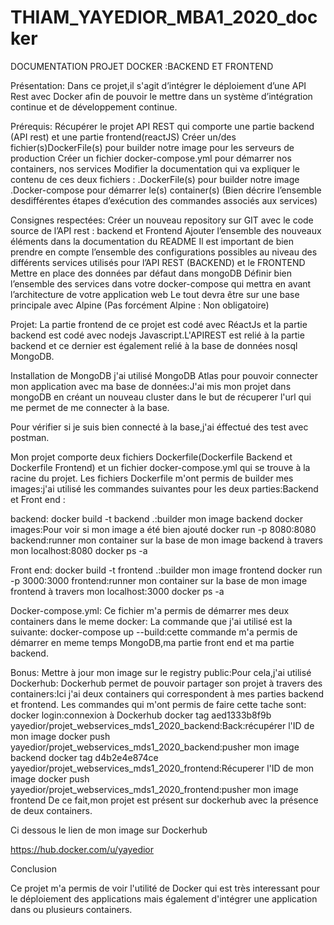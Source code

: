 # THIAM_YAYEDIOR_MBA1_2020_docker

DOCUMENTATION PROJET DOCKER :BACKEND ET FRONTEND

Présentation:
Dans ce projet,il s'agit d’intégrer le déploiement d’une API Rest avec Docker afin de pouvoir le mettre dans un système d’intégration continue et de développement continue.

Prérequis:
Récupérer le projet API REST qui comporte une partie backend (API rest) et une partie frontend(reactJS)
Créer un/des fichier(s)DockerFile(s) pour builder notre image pour les serveurs de production
Créer un fichier docker-compose.yml pour démarrer nos containers, nos services
Modifier la documentation qui va expliquer le contenu de ces deux fichiers :
.DockerFile(s) pour builder notre image
.Docker-compose pour démarrer le(s) container(s) (Bien décrire l’ensemble desdifférentes étapes d’exécution des commandes associés aux services)

Consignes respectées:
Créer un nouveau repository sur GIT avec le code source de l’API rest : backend et Frontend
Ajouter l’ensemble des nouveaux éléments dans la documentation du README
Il est important de bien prendre en compte l’ensemble des configurations possibles au niveau des différents services utilisés pour l’API REST (BACKEND) et le FRONTEND
Mettre en place des données par défaut dans mongoDB
Définir bien l’ensemble des services dans votre docker-compose qui mettra en avant l’architecture de votre application web
Le tout devra être sur une base principale avec Alpine (Pas forcément Alpine : Non obligatoire)

Projet:
La partie  frontend de ce projet est codé avec RéactJs et la partie backend est codé avec nodejs Javascript.L'APIREST est relié à la partie backend et ce dernier est également relié à la base de données nosql MongoDB.

Installation de MongoDB
j'ai utilisé MongoDB Atlas pour pouvoir connecter mon application avec ma base de données:J'ai mis mon projet dans mongoDB en créant un nouveau cluster dans le but de récuperer l'url qui me permet de me connecter à la base.

Pour vérifier si je suis bien connecté à la base,j'ai éffectué des test avec postman.

Mon  projet comporte deux fichiers Dockerfile(Dockerfile Backend et Dockerfile Frontend) et un fichier docker-compose.yml qui se trouve à la racine du projet.
Les fichiers Dockerfile m'ont permis de builder mes images:j'ai utilisé les commandes suivantes pour les deux parties:Backend et Front end :

backend:
docker build -t backend .:builder mon image backend
docker images:Pour voir si mon image a été bien ajouté
docker run -p 8080:8080 backend:runner mon container sur la base de mon image backend à travers mon localhost:8080
docker ps -a

Front end:
docker build -t frontend .:builder mon image frontend
docker run -p 3000:3000 frontend:runner mon container sur la base de mon image frontend à travers mon localhost:3000
docker ps -a

Docker-compose.yml:
Ce fichier m'a permis de démarrer mes deux containers dans le meme docker:
La commande que j'ai utilisé est la suivante:
docker-compose up --build:cette commande m'a permis de démarrer en meme temps MongoDB,ma partie front end et ma partie backend.

Bonus:
Mettre à jour mon image sur le registry public:Pour cela,j'ai utilisé Dockerhub:
Dockerhub permet de pouvoir partager son projet à travers des containers:Ici j'ai deux containers qui correspondent à mes parties backend et frontend.
Les commandes qui m'ont permis de faire cette tache sont:
docker login:connexion à Dockerhub
docker tag aed1333b8f9b yayedior/projet_webservices_mds1_2020_backend:Back:récupérer l'ID de mon image 
docker push yayedior/projet_webservices_mds1_2020_backend:pusher mon image backend
docker tag d4b2e4e874ce  yayedior/projet_webservices_mds1_2020_frontend:Récuperer l'ID de mon image
docker push yayedior/projet_webservices_mds1_2020_frontend:pusher mon image frontend
De ce fait,mon projet est présent sur dockerhub avec la présence de deux containers.

Ci dessous le lien de mon image sur Dockerhub

https://hub.docker.com/u/yayedior

Conclusion

Ce projet m'a permis de voir l'utilité de Docker qui est très interessant pour le déploiement des applications mais également d'intégrer une application dans ou plusieurs containers.
